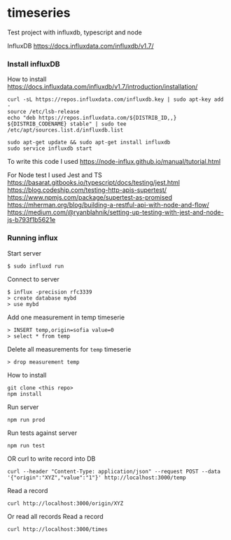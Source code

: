 # timeseries
Test project with influxdb, typescript and node

InfluxDB https://docs.influxdata.com/influxdb/v1.7/

### Install influxDB 
How to install https://docs.influxdata.com/influxdb/v1.7/introduction/installation/

```console
curl -sL https://repos.influxdata.com/influxdb.key | sudo apt-key add -
source /etc/lsb-release
echo "deb https://repos.influxdata.com/${DISTRIB_ID,,} ${DISTRIB_CODENAME} stable" | sudo tee /etc/apt/sources.list.d/influxdb.list

sudo apt-get update && sudo apt-get install influxdb
sudo service influxdb start
```

To write this code I used https://node-influx.github.io/manual/tutorial.html

For Node test I used Jest and TS https://basarat.gitbooks.io/typescript/docs/testing/jest.html
https://blog.codeship.com/testing-http-apis-supertest/
https://www.npmjs.com/package/supertest-as-promised
https://mherman.org/blog/building-a-restful-api-with-node-and-flow/
https://medium.com/@ryanblahnik/setting-up-testing-with-jest-and-node-js-b793f1b5621e

### Running influx
Start server
```console
$ sudo influxd run
```

Connect to server
```console
$ influx -precision rfc3339 
> create database mybd
> use mybd
```

Add one measurement in temp timeserie
```console
> INSERT temp,origin=sofia value=0
> select * from temp
```

Delete all measurements for `temp` timeserie
```console
> drop measurement temp
```

How to install
```console
git clone <this repo>
npm install
```
Run server
```console
npm run prod
```

Run tests against server
```console
npm run test
```

OR 
curl to write record into DB
```console
curl --header "Content-Type: application/json" --request POST --data '{"origin":"XYZ","value":"1"}' http://localhost:3000/temp
```
Read a record
```console
curl http://localhost:3000/origin/XYZ
```
Or read all records
Read a record
```console
curl http://localhost:3000/times
```



